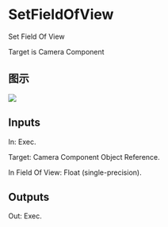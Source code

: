 # SetFieldOfView

Set Field Of View

Target is Camera Component

## 图示

![]($-20221218-18132349.png)

## Inputs

In: Exec.

Target: Camera Component Object Reference.

In Field Of View: Float (single-precision).  

## Outputs

Out: Exec.

